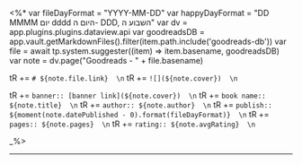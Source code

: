 <%*
var fileDayFormat = "YYYY-MM-DD"
var happyDayFormat = "DD MMMM יום dddd היום ה- DDD, השבוע ה"
var dv = app.plugins.plugins.dataview.api
var goodreadsDB = app.vault.getMarkdownFiles().filter(item.path.include('goodreads-db'))
var file = await tp.system.suggester((item) => item.basename, goodreadsDB)
var note = dv.page("Goodreads - " + file.basename)

tR += `# ${note.file.link}  \n`
tR += `![](${note.cover})  \n`

tR += `banner:: [banner link](${note.cover})  \n`
tR += `book name:: ${note.title}  \n`
tR += `author:: ${note.author}  \n`
tR += `publish:: ${moment(note.datePublished - 0).format(fileDayFormat)}  \n`
tR += `pages:: ${note.pages}  \n`
tR += `rating:: ${note.avgRating}  \n`

_%>
<hr  style="clear:both"/>